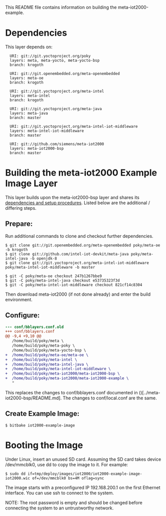 This README file contains information on building the meta-iot2000-example.

Dependencies
============

This layer depends on:

```
  URI: git://git.yoctoproject.org/poky
  layers: meta, meta-yocto, meta-yocto-bsp
  branch: krogoth

  URI: git://git.openembedded.org/meta-openembedded
  layers: meta-oe
  branch: krogoth

  URI: git://git.yoctoproject.org/meta-intel
  layers: meta-intel
  branch: krogoth

  URI: git://git.yoctoproject.org/meta-java
  layers: meta-java
  branch: master

  URI: git://git.yoctoproject.org/meta-intel-iot-middleware
  layers: meta-intel-iot-middleware
  branch: master

  URI: git://github.com/siemens/meta-iot2000
  layers: meta-iot2000-bsp
  branch: master
```


Building the meta-iot2000 Example Image Layer
=============================================

This layer builds upon the meta-iot2000-bsp layer and shares its [dependencies
and setup procedures](../meta-iot2000-bsp/README.md). Listed below are the
additional / differing steps.

## Prepare:

Run additional commands to clone and checkout further dependencies.

```shell
$ git clone git://git.openembedded.org/meta-openembedded poky/meta-oe -b krogoth
$ git clone git://github.com/intel-iot-devkit/meta-java poky/meta-intel-java -b openjdk-8
$ git clone git://git.yoctoproject.org/meta-intel-iot-middleware poky/meta-intel-iot-middleware -b master
```

```shell
$ git -C poky/meta-oe checkout 247b1267bbe9
$ git -C poky/meta-intel-java checkout e53735323f3d
$ git -C poky/meta-intel-iot-middleware checkout 821cf14c8304
```

Then download meta-iot2000 (if not done already) and enter the build
environment.

## Configure:

```diff
--- conf/bblayers.conf.old
+++ conf/bblayers.conf
@@ -9,4 +9,10 @@
   /home/build/poky/meta \
   /home/build/poky/meta-poky \
   /home/build/poky/meta-yocto-bsp \
+  /home/build/poky/meta-oe/meta-oe \
+  /home/build/poky/meta-intel \
+  /home/build/poky/meta-intel-java \
+  /home/build/poky/meta-intel-iot-middleware \
+  /home/build/poky/meta-iot2000/meta-iot2000-bsp \
+  /home/build/poky/meta-iot2000/meta-iot2000-example \
   "
```

This replaces the changes to conf/bblayers.conf documented in
()[../meta-iot2000-bsp/README.md]. The changes to conf/local.conf are the same.

## Create Example Image:

```shell
$ bitbake iot2000-example-image

```


Booting the Image
=================

Under Linux, insert an unused SD card. Assuming the SD card takes device
/dev/mmcblk0, use dd to copy the image to it. For example:

```shell
$ sudo dd if=tmp/deploy/images/iot2000/iot2000-example-image-iot2000.wic of=/dev/mmcblk0 bs=4M oflag=sync
```

The image starts with a preconfigured IP 192.168.200.1 on the first Ethernet
interface. You can use ssh to connect to the system.

NOTE: The root password is empty and should be changed before connecting the
system to an untrustworthy network.
